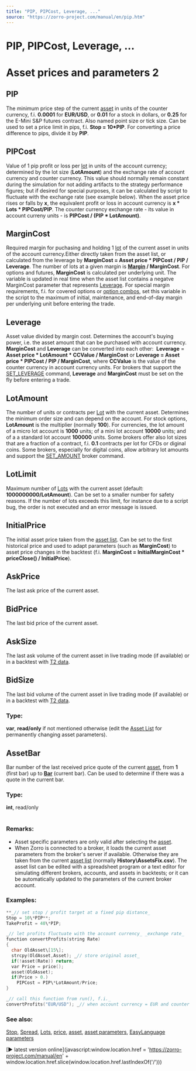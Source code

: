 ```yaml
---
title: "PIP, PIPCost, Leverage, ..."
source: "https://zorro-project.com/manual/en/pip.htm"
---
```


# PIP, PIPCost, Leverage, ...

# Asset prices and parameters 2

## PIP

The minimum price step of the current [asset](013_Asset_Account_Lists.md) in units of the counter currency, f.i. **0.0001** for **EUR/USD**, or **0.01** for a stock in dollars, or **0.25** for the E-Mini S&P futures contract. Also named point size or tick size. Can be used to set a price limit in pips, f.i. **Stop = 10\*PIP**. For converting a price difference to pips, divide it by **PIP**.

## PIPCost

Value of 1 pip profit or loss per [lot](lots.htm#lot) in units of the account currency; determined by the lot size (**LotAmount**) and the exchange rate of account currency and counter currency. This value should normally remain constant during the simulation for not adding artifacts to the strategy performance figures; but if desired for special purposes, it can be calculated by script to fluctuate with the exchange rate (see example below). When the asset price rises or falls by **x**, the equivalent profit or loss in account currency is **x \* Lots \* PIPCost/PIP**. The counter currency exchange rate - its value in account curreny units - is **PIPCost / (PIP \* LotAmount)**.

## MarginCost

Required margin for puchasing and holding 1 [lot](lots.htm#lot) of the current asset in units of the account currency.Either directly taken from the asset list, or calculated from the leverage by **MarginCost = Asset price \* PIPCost / PIP / Leverage**. The number of lots at a given margin is **[Margin](190_Margin_Risk_Lots.md) / MarginCost**. For options and futures, **MarginCost** is calculated per underlying unit. The variable is updated in real time when the asset list contains a negatve MarginCost parameter that represents [Leverage](013_Asset_Account_Lists.md). For special margin requirements, f.i. for covered options or [option combos](096_contract.md), set this variable in the script to the maximum of initial, maintenance, and end-of-day margin per underlying unit before entering the trade.

## Leverage

Asset value divided by margin cost. Determines the account's buying power, i.e. the asset amount that can be purchased with account currency. **MarginCost** and **Leverage** can be converted into each other:  **Leverage** = **Asset price \* LotAmount \* CCValue / MarginCost** or **Leverage = Asset price \* PIPCost / PIP / MarginCost**, where **CCValue** is the value of the counter currency in account currency units. For brokers that support the [SET\_LEVERAGE](113_brokerCommand.md) command, **Leverage** and **MarginCost** must be set on the fly before entering a trade.

## LotAmount

The number of units or contracts per [Lot](lots.htm#lot) with the current asset. Determines the minimum order size and can depend on the account. For stock options,  **LotAmount** is the multiplier (normally **100**). For currencies, the lot amount of a micro lot account is **1000** units; of a mini lot account **10000** units; and of a a standard lot account **100000** units. Some brokers offer also lot sizes that are a fraction of a contract, f.i. **0.1** contracts per lot for CFDs or diginal coins. Some brokers, especially for digital coins, allow arbitrary lot amounts and support the [SET\_AMOUNT](113_brokerCommand.md) broker command.

## LotLimit

Maximum number of [Lots](lots.htm#lot) with the current asset (default: **1000000000/LotAmount**). Can be set to a smaller number for safety reasons. If the number of lots exceeds this limit, for instance due to a script bug, the order is not executed and an error message is issued.

## InitialPrice

The initial asset price taken from the [asset list](013_Asset_Account_Lists.md). Can be set to the first historical price and used to adapt parameters (such as **MarginCost**) to asset price changes in the backtest (f.i. **MarginCost = InitialMarginCost \* priceClose() / InitialPrice**). 

## AskPrice

The last ask price of the current asset.

## BidPrice

The last bid price of the current asset.

## AskSize

The last ask volume of the current asset in live trading mode (if available) or in a backtest with [T2 data](history,htm).

## BidSize

The last bid volume of the current asset in live trading mode (if available) or in a backtest with [T2 data](history,htm). 

### Type:

**var**, **read/only** if not mentioned otherwise (edit the [Asset List](account.md) for permanently changing asset parameters).

## AssetBar

Bar number of the last received price quote of the current [asset](013_Asset_Account_Lists.md), from **1** (first bar) up to **[Bar](180_Bar_NumBars.md)** (current bar). Can be used to determine if there was a quote in the current bar.

### Type:

**int**, read/only  
 

### Remarks:

*   Asset specific parameters are only valid after selecting the [asset](013_Asset_Account_Lists.md).
*   When Zorro is connected to a broker, it loads the current asset parameters from the broker's server if available. Otherwise they are taken from the current [asset list](013_Asset_Account_Lists.md) (normally **History\\AssetsFix.csv**). The asset list can be edited with a spreadsheet program or a text editor for simulating different brokers, accounts, and assets in backtests; or it can be automatically updated to the parameters of the current broker account.

### Examples:

```c
**_// set stop / profit target at a fixed pip distance_
Stop = 10\*PIP**;  
TakeProfit = 40\*PIP;
```
```c
_// let profits fluctuate with the account currency_ _exchange rate_
function convertProfits(string Rate)  
{  
  char OldAsset\[15\]; 
  strcpy(OldAsset,Asset); _// store original asset_  
  if(!asset(Rate)) return;  
  var Price = price();  
  asset(OldAsset);  
  if(Price > 0.)  
    PIPCost = PIP\*LotAmount/Price;  
}

_// call this function from run(), f.i._ 
convertProfits("EUR/USD"); _// when account currency = EUR and counter currency = USD._
```

### See also:

[Stop](188_Stop_Profit_Trail_Entry.md), [Spread](191_Spread_Commission.md), [Lots](190_Margin_Risk_Lots.md), [price](022_Price_History.md), [asset](013_Asset_Account_Lists.md), [asset parameters](013_Asset_Account_Lists.md), [EasyLanguage parameters](021_Conversion_from_other_platforms.md)

[► latest version online](javascript:window.location.href = 'https://zorro-project.com/manual/en' + window.location.href.slice\(window.location.href.lastIndexOf\('/'\)\))